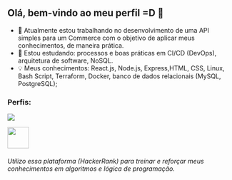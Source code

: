 ## Olá, bem-vindo ao meu perfil =D 👋

- 🔭 Atualmente estou trabalhando no desenvolvimento de uma API simples para um Commerce com o objetivo de aplicar meus conhecimentos, de maneira prática.
- 🌱 Estou estudando: processos e boas práticas em CI/CD (DevOps), arquitetura de software, NoSQL.
- 💡 Meus conhecimentos: React.js, Node.js, Express,HTML, CSS, Linux, Bash Script, Terraform, Docker, banco de dados relacionais (MySQL, PostgreSQL);


### Perfis:

<div>
<a href="https://www.linkedin.com/in/gustavo-sm" target="_blank"><img src="https://img.shields.io/badge/-LinkedIn-%230077B5?style=for-the-badge&logoColor=white" target="_blank"></a> <br>
 
<a href="https://www.hackerrank.com/gustavo1sad" target="_blank"><img src="https://raw.githubusercontent.com/gus-sm/gus-sm-profile/master/HackerRank-Icon.jpg" target="_blank" width="48" heigth = "48"></a> 
<h6>  Utilizo essa plataforma (HackerRank) para treinar e reforçar meus conhecimentos em algoritmos e lógica de programação. </h6>
</div>


